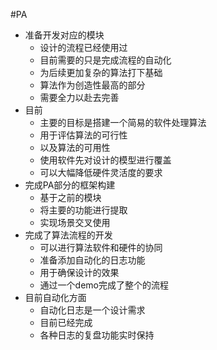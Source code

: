 #PA
* 准备开发对应的模块
	* 设计的流程已经使用过
	* 目前需要的只是完成流程的自动化
	* 为后续更加复杂的算法打下基础
	* 算法作为创造性最高的部分
	* 需要全力以赴去完善
* 目前
	* 主要的目标是搭建一个简易的软件处理算法
	* 用于评估算法的可行性
	* 以及算法的可用性
	* 使用软件先对设计的模型进行覆盖
	* 可以大幅降低硬件灵活度的要求
* 完成PA部分的框架构建
	* 基于之前的模块
	* 将主要的功能进行提取
	* 实现场景交叉使用
* 完成了算法流程的开发
	* 可以进行算法软件和硬件的协同
	* 准备添加自动化的日志功能
	* 用于确保设计的效果
	* 通过一个demo完成了整个的流程
* 目前自动化方面
	* 自动化日志是一个设计需求
	* 目前已经完成
	* 各种日志的复盘功能实时保持